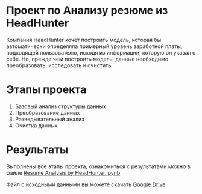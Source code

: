 # Проект по Анализу резюме из HeadHunter

Компания HeadHunter хочет построить модель, которая бы автоматически определяла примерный уровень заработной платы, подходящей пользователю, исходя из информации, которую он указал о себе. Но, прежде чем построить модель, данные необходимо преобразовать, исследовать и очистить.

# Этапы проекта
1. Базовый анализ структуры данных
2. Преобразование данных
3. Разведывательный анализ
4. Очистка данных

# Результаты
Выполнены все этапы проекта, ознакомиться с результатами можно в файле [Resume Analysis by HeadHunter.ipynb](https://github.com/IAskarov/Resume_Analysis_from_HeadHunter/blob/master/Resume%20Analysis%20by%20HeadHunter.ipynb)

Файл с исходными данными вы можете скачать [Google Drive](https://drive.google.com/drive/folders/1FAKYel0CTUxmkU7Fa4Zhc2iSrIuzG_fP?usp=share_link) 
